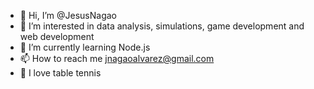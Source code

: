 - 👋 Hi, I’m @JesusNagao
- 👀 I’m interested in data analysis, simulations, game development and web development
- 🌱 I’m currently learning Node.js
- 📫 How to reach me jnagaoalvarez@gmail.com
- 🏓 I love table tennis

<!---
JesusNagao/JesusNagao is a ✨ special ✨ repository because its `README.md` (this file) appears on your GitHub profile.
You can click the Preview link to take a look at your changes.
--->

